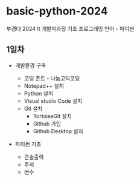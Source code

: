 # basic-python-2024
부경대 2024 It 개발자과정 기초 프로그래밍 언어 - 파이썬

## 1일차
- 개발환경 구축
   - 코딩 폰트 - 나눔고딕코딩
   - Notepad++ 설치
   - Python 설치
   - Visual studio Code 설치
   - Git 설치
       - TortoiseGit 설치
       - Github 가입
       - Github Desktop 설치

- 파이썬 기초
    - 콘솔출력
    - 주석
    - 변수